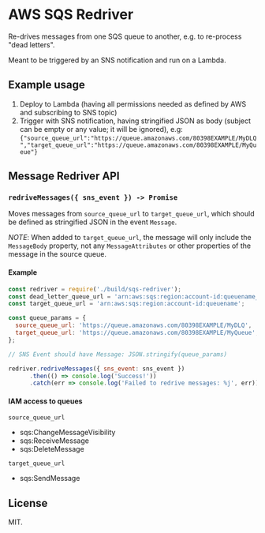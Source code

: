 # AWS SQS Redriver
Re-drives messages from one SQS queue to another, e.g. to re-process "dead letters".

Meant to be triggered by an SNS notification and run on a Lambda.

## Example usage

1. Deploy to Lambda (having all permissions needed as defined by AWS and subscribing to SNS topic)
2. Trigger with SNS notification, having stringified JSON as body (subject can be empty or any value; it will be ignored), e.g: 
  `{"source_queue_url":"https://queue.amazonaws.com/80398EXAMPLE/MyDLQ","target_queue_url":"https://queue.amazonaws.com/80398EXAMPLE/MyQueue"}`

## Message Redriver API

### `redriveMessages({ sns_event }) -> Promise`

Moves messages from `source_queue_url` to `target_queue_url`, which should be defined as stringified JSON in the event `Message`.

*NOTE*: When added to `target_queue_url`, the message will only include the `MessageBody` property, not any `MessageAttributes` or other properties of the message in the source queue.

#### Example

```js
const redriver = require('./build/sqs-redriver');
const dead_letter_queue_url = 'arn:aws:sqs:region:account-id:queuename_dlq';
const target_queue_url = 'arn:aws:sqs:region:account-id:queuename';

const queue_params = {
  source_queue_url: 'https://queue.amazonaws.com/80398EXAMPLE/MyDLQ',
  target_queue_url: 'https://queue.amazonaws.com/80398EXAMPLE/MyQueue',
};

// SNS Event should have Message: JSON.stringify(queue_params)

redriver.redriveMessages({ sns_event: sns_event })
      .then(() => console.log('Success!'))
      .catch(err => console.log('Failed to redrive messages: %j', err));
```

#### IAM access to queues

`source_queue_url`

- sqs:ChangeMessageVisibility
- sqs:ReceiveMessage
- sqs:DeleteMessage

`target_queue_url`

- sqs:SendMessage

## License

MIT.

